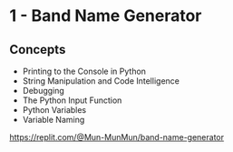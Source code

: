 # 1 - Band Name Generator

## Concepts
* Printing to the Console in Python
* String Manipulation and Code Intelligence
* Debugging
* The Python Input Function
* Python Variables
* Variable Naming

https://replit.com/@Mun-MunMun/band-name-generator
